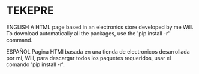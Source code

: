 # TEKEPRE
ENGLISH
A HTML page based in an electronics store developed by me Will. To download automatically all the packages, use the 'pip install -r' command.


ESPAÑOL
Pagina HTMl basada en una tienda de electronicos desarrollada por mi, Will, para descargar todos los paquetes requeridos, usar el comando 'pip install -r'.


 
